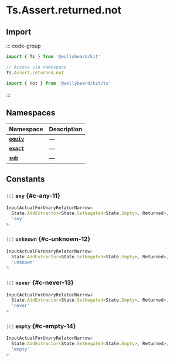 # Ts.Assert.returned.not

## Import

::: code-group

```typescript [Namespace]
import { Ts } from '@wollybeard/kit'

// Access via namespace
Ts.Assert.returned.not
```

```typescript [Barrel]
import { not } from '@wollybeard/kit/ts'
```

:::

## Namespaces

| Namespace                                        | Description |
| ------------------------------------------------ | ----------- |
| [**`equiv`**](/api/ts/assert/returned/not/equiv) | —           |
| [**`exact`**](/api/ts/assert/returned/not/exact) | —           |
| [**`sub`**](/api/ts/assert/returned/not/sub)     | —           |

## Constants

### <span style="opacity: 0.6; font-weight: normal; font-size: 0.85em;">`[C]`</span> `any`<SourceLink inline href="https://github.com/jasonkuhrt/kit/blob/main/./src/utils/ts/assert/builder-generated/returned/not/$$.ts#L11" /> {#c-any-11}

```typescript
InputActualForUnaryRelatorNarrow<
  State.AddExtractor<State.SetNegated<State.Empty>, Returned>,
  'any'
>
```

### <span style="opacity: 0.6; font-weight: normal; font-size: 0.85em;">`[C]`</span> `unknown`<SourceLink inline href="https://github.com/jasonkuhrt/kit/blob/main/./src/utils/ts/assert/builder-generated/returned/not/$$.ts#L12" /> {#c-unknown-12}

```typescript
InputActualForUnaryRelatorNarrow<
  State.AddExtractor<State.SetNegated<State.Empty>, Returned>,
  'unknown'
>
```

### <span style="opacity: 0.6; font-weight: normal; font-size: 0.85em;">`[C]`</span> `never`<SourceLink inline href="https://github.com/jasonkuhrt/kit/blob/main/./src/utils/ts/assert/builder-generated/returned/not/$$.ts#L13" /> {#c-never-13}

```typescript
InputActualForUnaryRelatorNarrow<
  State.AddExtractor<State.SetNegated<State.Empty>, Returned>,
  'never'
>
```

### <span style="opacity: 0.6; font-weight: normal; font-size: 0.85em;">`[C]`</span> `empty`<SourceLink inline href="https://github.com/jasonkuhrt/kit/blob/main/./src/utils/ts/assert/builder-generated/returned/not/$$.ts#L14" /> {#c-empty-14}

```typescript
InputActualForUnaryRelatorNarrow<
  State.AddExtractor<State.SetNegated<State.Empty>, Returned>,
  'empty'
>
```
